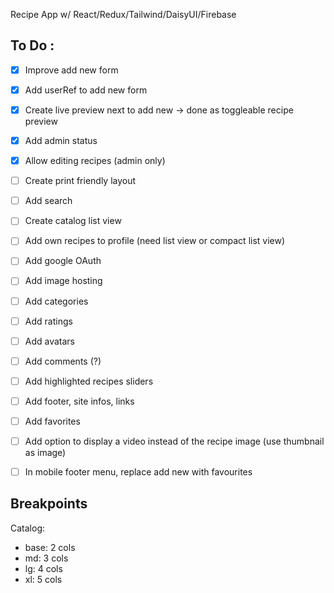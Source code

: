 Recipe App w/ React/Redux/Tailwind/DaisyUI/Firebase


## To Do :
- [x] Improve add new form
- [x] Add userRef to add new form
- [x] Create live preview next to add new -> done as toggleable recipe preview
- [x] Add admin status
- [x] Allow editing recipes (admin only)
- [ ] Create print friendly layout
- [ ] Add search
- [ ] Create catalog list view
- [ ] Add own recipes to profile (need list view or compact list view)
- [ ] Add google OAuth
- [ ] Add image hosting
- [ ] Add categories
- [ ] Add ratings
- [ ] Add avatars
- [ ] Add comments (?)
- [ ] Add highlighted recipes sliders
- [ ] Add footer, site infos, links
- [ ] Add favorites
- [ ] Add option to display a video instead of the recipe image (use thumbnail as image)
- [ ] In mobile footer menu, replace add new with favourites


## Breakpoints

Catalog:
- base: 2 cols
- md: 3 cols
- lg: 4 cols
- xl: 5 cols